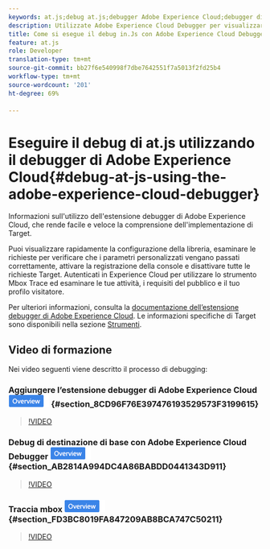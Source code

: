 ```yaml
---
keywords: at.js;debug at.js;debugger Adobe Experience Cloud;debugger di experience cloud;traccia mbox;evidenziazione mbox;debug
description: Utilizzate Adobe Experience Cloud Debugger per visualizzare la configurazione della libreria, esaminare le richieste, attivare la registrazione della console, disabilitare le richieste di chiamata Target e altro ancora.
title: Come si esegue il debug in.Js con Adobe Experience Cloud Debugger?
feature: at.js
role: Developer
translation-type: tm+mt
source-git-commit: bb27f6e540998f7dbe7642551f7a5013f2fd25b4
workflow-type: tm+mt
source-wordcount: '201'
ht-degree: 69%

---
```



# Eseguire il debug di at.js utilizzando il debugger di Adobe Experience Cloud{#debug-at-js-using-the-adobe-experience-cloud-debugger}

Informazioni sull&#39;utilizzo dell&#39;estensione debugger di Adobe Experience Cloud, che rende facile e veloce la comprensione dell&#39;implementazione di Target.

Puoi visualizzare rapidamente la configurazione della libreria, esaminare le richieste per verificare che i parametri personalizzati vengano passati correttamente, attivare la registrazione della console e disattivare tutte le richieste Target. Autenticati in Experience Cloud per utilizzare lo strumento Mbox Trace ed esaminare le tue attività, i requisiti del pubblico e il tuo profilo visitatore.

Per ulteriori informazioni, consulta la [documentazione dell’estensione debugger di Adobe Experience Cloud](https://experienceleague.adobe.com/docs/debugger/using/experience-cloud-debugger.html). Le informazioni specifiche di Target sono disponibili nella sezione [Strumenti](https://experienceleague.adobe.com/docs/debugger/using/tools.html).

## Video di formazione

Nei video seguenti viene descritto il processo di debugging:

### Aggiungere l’estensione debugger di Adobe Experience Cloud  ![badge Panoramica](/help/assets/overview.png) {#section_8CD96F76E397476193529573F3199615}

>[!VIDEO](https://video.tv.adobe.com/v/23114/)

### Debug di destinazione di base con Adobe Experience Cloud Debugger ![badge Panoramica](/help/assets/overview.png) {#section_AB2814A994DC4A86BABDD0441343D911}

>[!VIDEO](https://video.tv.adobe.com/v/23115/)

### Traccia mbox ![Logo Panoramica](/help/assets/overview.png) {#section_FD3BC8019FA847209AB8BCA747C50211}

>[!VIDEO](https://video.tv.adobe.com/v/23113/)
